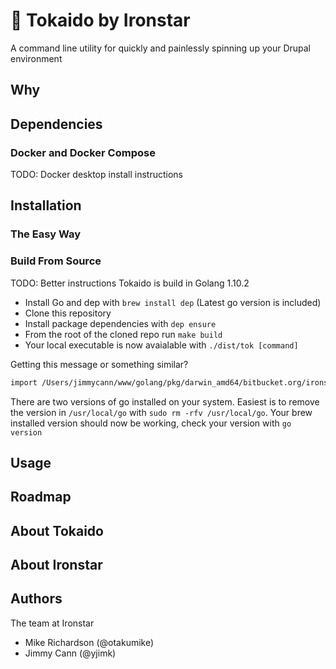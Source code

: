 # 🚅 Tokaido by Ironstar

A command line utility for quickly and painlessly spinning up your Drupal environment

## Why

## Dependencies

### Docker and Docker Compose

TODO: Docker desktop install instructions

## Installation

### The Easy Way

### Build From Source

TODO: Better instructions
Tokaido is build in Golang 1.10.2

- Install Go and dep with `brew install dep` (Latest go version is included)
- Clone this repository
- Install package dependencies with `dep ensure`
- From the root of the cloned repo run `make build`
- Your local executable is now avaialable with `./dist/tok [command]`

Getting this message or something similar?

```sh
import /Users/jimmycann/www/golang/pkg/darwin_amd64/bitbucket.org/ironstar/tokaido-cli/utils.a: object is [darwin amd64 go1.9.2 X:framepointer] expected [darwin amd64 go1.10.2 X:framepointer]
```

There are two versions of go installed on your system. Easiest is to remove the version in `/usr/local/go` with `sudo rm -rfv /usr/local/go`. Your brew installed version should now be working, check your version with `go version`

## Usage

## Roadmap

## About Tokaido

## About Ironstar

## Authors

The team at Ironstar

- Mike Richardson (@otakumike)
- Jimmy Cann (@yjimk)
